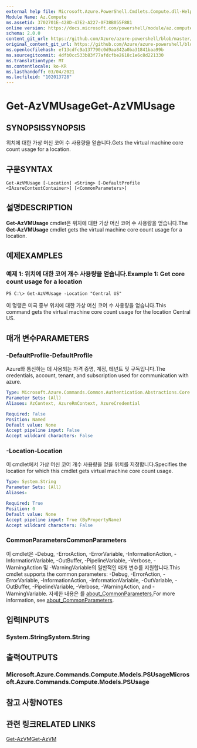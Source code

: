 ```yaml
---
external help file: Microsoft.Azure.PowerShell.Cmdlets.Compute.dll-Help.xml
Module Name: Az.Compute
ms.assetid: 3702701E-428D-47E2-A227-0F38B055F881
online version: https://docs.microsoft.com/powershell/module/az.compute/get-azvmusage
schema: 2.0.0
content_git_url: https://github.com/Azure/azure-powershell/blob/master/src/Compute/Compute/help/Get-AzVMUsage.md
original_content_git_url: https://github.com/Azure/azure-powershell/blob/master/src/Compute/Compute/help/Get-AzVMUsage.md
ms.openlocfilehash: ef13cdfc9a137790c0d9aa842a0ba31841baa99b
ms.sourcegitcommit: 4dfb0cc533b83f77afdcfbe2618c1e6c8d221330
ms.translationtype: MT
ms.contentlocale: ko-KR
ms.lasthandoff: 03/04/2021
ms.locfileid: "102013728"
---
```

# <span data-ttu-id="1d9ba-101">Get-AzVMUsage</span><span class="sxs-lookup"><span data-stu-id="1d9ba-101">Get-AzVMUsage</span></span>

## <span data-ttu-id="1d9ba-102">SYNOPSIS</span><span class="sxs-lookup"><span data-stu-id="1d9ba-102">SYNOPSIS</span></span>
<span data-ttu-id="1d9ba-103">위치에 대한 가상 머신 코어 수 사용량을 얻습니다.</span><span class="sxs-lookup"><span data-stu-id="1d9ba-103">Gets the virtual machine core count usage for a location.</span></span>

## <span data-ttu-id="1d9ba-104">구문</span><span class="sxs-lookup"><span data-stu-id="1d9ba-104">SYNTAX</span></span>

```
Get-AzVMUsage [-Location] <String> [-DefaultProfile <IAzureContextContainer>] [<CommonParameters>]
```

## <span data-ttu-id="1d9ba-105">설명</span><span class="sxs-lookup"><span data-stu-id="1d9ba-105">DESCRIPTION</span></span>
<span data-ttu-id="1d9ba-106">**Get-AzVMUsage** cmdlet은 위치에 대한 가상 머신 코어 수 사용량을 얻습니다.</span><span class="sxs-lookup"><span data-stu-id="1d9ba-106">The **Get-AzVMUsage** cmdlet gets the virtual machine core count usage for a location.</span></span>

## <span data-ttu-id="1d9ba-107">예제</span><span class="sxs-lookup"><span data-stu-id="1d9ba-107">EXAMPLES</span></span>

### <span data-ttu-id="1d9ba-108">예제 1: 위치에 대한 코어 개수 사용량을 얻습니다.</span><span class="sxs-lookup"><span data-stu-id="1d9ba-108">Example 1: Get core count usage for a location</span></span>
```
PS C:\> Get-AzVMUsage -Location "Central US"
```

<span data-ttu-id="1d9ba-109">이 명령은 미국 중부 위치에 대한 가상 머신 코어 수 사용량을 얻습니다.</span><span class="sxs-lookup"><span data-stu-id="1d9ba-109">This command gets the virtual machine core count usage for the location Central US.</span></span>

## <span data-ttu-id="1d9ba-110">매개 변수</span><span class="sxs-lookup"><span data-stu-id="1d9ba-110">PARAMETERS</span></span>

### <span data-ttu-id="1d9ba-111">-DefaultProfile</span><span class="sxs-lookup"><span data-stu-id="1d9ba-111">-DefaultProfile</span></span>
<span data-ttu-id="1d9ba-112">Azure와 통신하는 데 사용되는 자격 증명, 계정, 테넌트 및 구독입니다.</span><span class="sxs-lookup"><span data-stu-id="1d9ba-112">The credentials, account, tenant, and subscription used for communication with azure.</span></span>

```yaml
Type: Microsoft.Azure.Commands.Common.Authentication.Abstractions.Core.IAzureContextContainer
Parameter Sets: (All)
Aliases: AzContext, AzureRmContext, AzureCredential

Required: False
Position: Named
Default value: None
Accept pipeline input: False
Accept wildcard characters: False
```

### <span data-ttu-id="1d9ba-113">-Location</span><span class="sxs-lookup"><span data-stu-id="1d9ba-113">-Location</span></span>
<span data-ttu-id="1d9ba-114">이 cmdlet에서 가상 머신 코어 개수 사용량을 얻을 위치를 지정합니다.</span><span class="sxs-lookup"><span data-stu-id="1d9ba-114">Specifies the location for which this cmdlet gets virtual machine core count usage.</span></span>

```yaml
Type: System.String
Parameter Sets: (All)
Aliases:

Required: True
Position: 0
Default value: None
Accept pipeline input: True (ByPropertyName)
Accept wildcard characters: False
```

### <span data-ttu-id="1d9ba-115">CommonParameters</span><span class="sxs-lookup"><span data-stu-id="1d9ba-115">CommonParameters</span></span>
<span data-ttu-id="1d9ba-116">이 cmdlet은 -Debug, -ErrorAction, -ErrorVariable, -InformationAction, -InformationVariable, -OutBuffer, -PipelineVariable, -Verbose, -WarningAction 및 -WarningVariable의 일반적인 매개 변수를 지원합니다.</span><span class="sxs-lookup"><span data-stu-id="1d9ba-116">This cmdlet supports the common parameters: -Debug, -ErrorAction, -ErrorVariable, -InformationAction, -InformationVariable, -OutVariable, -OutBuffer, -PipelineVariable, -Verbose, -WarningAction, and -WarningVariable.</span></span> <span data-ttu-id="1d9ba-117">자세한 내용은 를 [about_CommonParameters.](http://go.microsoft.com/fwlink/?LinkID=113216)</span><span class="sxs-lookup"><span data-stu-id="1d9ba-117">For more information, see [about_CommonParameters](http://go.microsoft.com/fwlink/?LinkID=113216).</span></span>

## <span data-ttu-id="1d9ba-118">입력</span><span class="sxs-lookup"><span data-stu-id="1d9ba-118">INPUTS</span></span>

### <span data-ttu-id="1d9ba-119">System.String</span><span class="sxs-lookup"><span data-stu-id="1d9ba-119">System.String</span></span>

## <span data-ttu-id="1d9ba-120">출력</span><span class="sxs-lookup"><span data-stu-id="1d9ba-120">OUTPUTS</span></span>

### <span data-ttu-id="1d9ba-121">Microsoft.Azure.Commands.Compute.Models.PSUsage</span><span class="sxs-lookup"><span data-stu-id="1d9ba-121">Microsoft.Azure.Commands.Compute.Models.PSUsage</span></span>

## <span data-ttu-id="1d9ba-122">참고 사항</span><span class="sxs-lookup"><span data-stu-id="1d9ba-122">NOTES</span></span>

## <span data-ttu-id="1d9ba-123">관련 링크</span><span class="sxs-lookup"><span data-stu-id="1d9ba-123">RELATED LINKS</span></span>

[<span data-ttu-id="1d9ba-124">Get-AzVM</span><span class="sxs-lookup"><span data-stu-id="1d9ba-124">Get-AzVM</span></span>](./Get-AzVM.md)


